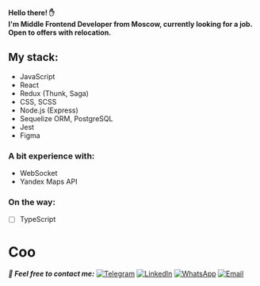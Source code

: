 **Hello there! ✋**<br>
**I'm Middle Frontend Developer from Moscow, currently looking for a job.**<br>
**Open to offers with relocation.**

## My stack:
* JavaScript
* React
* Redux (Thunk, Saga)
* CSS, SCSS
* Node.js (Express)
* Sequelize ORM, PostgreSQL
* Jest
* Figma

### A bit experience with:
* WebSocket
* Yandex Maps API

### On the way:
* [ ] TypeScript

# Coo
***💬 Feel free to contact me:***
[![Telegram](https://img.shields.io/badge/-Telegram-blue?color=0088cc&logo=telegram&logoColor=white)](https://t.me/zzzookie)
[![LinkedIn](https://img.shields.io/badge/-LinkedIn-blue?color=0077b5&logo=linkedin&logoColor=white)](https://www.linkedin.com/in/ivan-shulgin/)
[![WhatsApp](https://img.shields.io/badge/-WhatsApp-green?color=075e54&logo=whatsapp&logoColor=white)](https://api.whatsapp.com/send?phone=79167978400)
[![Email](https://img.shields.io/badge/-Email-red?color=ea4335&logo=gmail&logoColor=white)](mailto:iushulgin@gmail.com)
